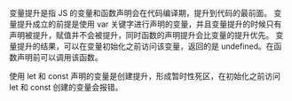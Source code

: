 变量提升是指 JS 的变量和函数声明会在代码编译期，提升到代码的最前面。 变量提升成立的前提是使用 var 关键字进行声明的变量，并且变量提升的时候只有声明被提升，赋值并不会被提升，同时函数的声明提升会比变量的提升优先。 变量提升的结果，可以在变量初始化之前访问该变量，返回的是 undefined。在函数声明前可以调用该函数。

使用 let 和 const 声明的变量是创建提升，形成暂时性死区，在初始化之前访问 let 和 const 创建的变量会报错。
